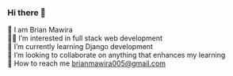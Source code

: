 ### Hi there 👋

👋 I am Brian Mawira<br/>
:technologist: I’m interested in full stack web development</br>
:notebook: I’m currently learning Django development</br>
:money_with_wings: I’m looking to collaborate on anything that enhances my learning<br/>
:email: How to reach me brianmawira005@gmail.com<br/>
